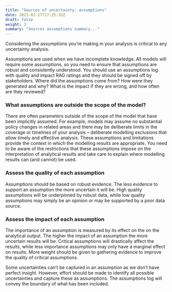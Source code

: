 ```yaml
---
title: "Sources of uncertainty: assumptions"
date: 2023-02-27T17:25:32Z
draft: false
weight: 3
summary: "Sources assumptions summary..."
---
```


Considering the assumptions you’re making in your analysis is critical to any uncertainty analysis.

Assumptions are used when we have incomplete knowledge. All models will require some assumptions, so you need to ensure that assumptions are robust and consistently understood. You should use an assumptions log with quality and impact RAG ratings and they should be signed off by stakeholders. Where did the assumptions come from? How were they generated and why? What is the impact if they are wrong, and how often are they reviewed?

### What assumptions are outside the scope of the model?

There are often parameters outside of the scope of the model that have been implicitly assumed. For example, models may assume no substantial policy changes in related areas and there may be deliberate limits in the coverage or timelines of your analysis – deliberate modelling exclusions that allow timely and effective analysis. These assumptions and limitations provide the context in which the modelling results are appropriate. You need to be aware of the restrictions that these assumptions impose on the interpretation of analytical results and take care to explain where modelling results can (and cannot) be used.

### Assess the quality of each assumption

Assumptions should be based on robust evidence. The less evidence to support an assumption the more uncertain it will be. High quality assumptions will be underpinned by robust data, while low quality assumptions may simply be an opinion or may be supported by a poor data source.

### Assess the impact of each assumption

The importance of an assumption is measured by its effect on the on the analytical output. The higher the impact of an assumption the more uncertain results will be. Critical assumptions will drastically affect the results, while less importance assumptions may only have a marginal effect on results. More weight should be given to gathering evidence to improve the quality of critical assumptions.

Some uncertainties can’t be captured in an assumption as we don’t have perfect insight. However, effort should be made to identify all possible uncertainties and capture these as assumptions. The assumptions log will convey the boundary of what has been included.